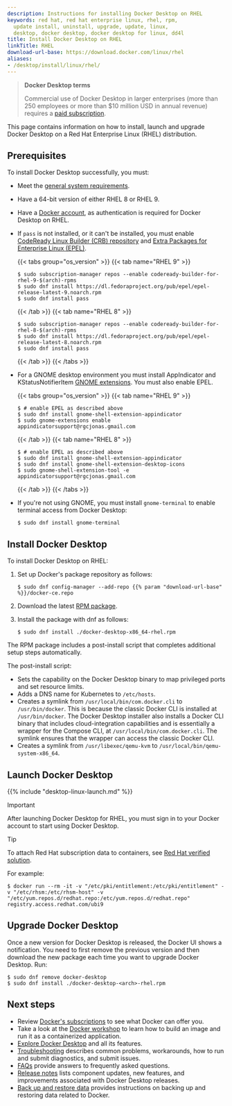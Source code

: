 ```yaml
---
description: Instructions for installing Docker Desktop on RHEL
keywords: red hat, red hat enterprise linux, rhel, rpm,
  update install, uninstall, upgrade, update, linux,
  desktop, docker desktop, docker desktop for linux, dd4l
title: Install Docker Desktop on RHEL
linkTitle: RHEL
download-url-base: https://download.docker.com/linux/rhel
aliases:
- /desktop/install/linux/rhel/
---
```


> **Docker Desktop terms**
>
> Commercial use of Docker Desktop in larger enterprises (more than 250
> employees or more than $10 million USD in annual revenue) requires a [paid
> subscription](https://www.docker.com/pricing/).

This page contains information on how to install, launch and upgrade Docker Desktop on a Red Hat Enterprise Linux (RHEL) distribution.

## Prerequisites

To install Docker Desktop successfully, you must:

- Meet the [general system requirements](_index.md#general-system-requirements).
- Have a 64-bit version of either RHEL 8 or RHEL 9.
- Have a [Docker account](/manuals/accounts/create-account.md), as authentication is required for Docker Desktop on RHEL.

- If `pass` is not installed, or it can't be installed, you must enable [CodeReady Linux Builder (CRB) repository](https://access.redhat.com/articles/4348511) and [Extra Packages for Enterprise Linux (EPEL)](https://docs.fedoraproject.org/en-US/epel/).

   {{< tabs group="os_version" >}}
   {{< tab name="RHEL 9" >}}
   ```console
   $ sudo subscription-manager repos --enable codeready-builder-for-rhel-9-$(arch)-rpms
   $ sudo dnf install https://dl.fedoraproject.org/pub/epel/epel-release-latest-9.noarch.rpm
   $ sudo dnf install pass
   ```

   {{< /tab >}}
   {{< tab name="RHEL 8" >}}
   ```console
   $ sudo subscription-manager repos --enable codeready-builder-for-rhel-8-$(arch)-rpms
   $ sudo dnf install https://dl.fedoraproject.org/pub/epel/epel-release-latest-8.noarch.rpm
   $ sudo dnf install pass
   ```

   {{< /tab >}}
   {{< /tabs >}}

- For a GNOME desktop environment you must install AppIndicator and KStatusNotifierItem [GNOME extensions](https://extensions.gnome.org/extension/615/appindicator-support/). You must also enable EPEL.

   {{< tabs group="os_version" >}}
   {{< tab name="RHEL 9" >}}
   ```console
   $ # enable EPEL as described above
   $ sudo dnf install gnome-shell-extension-appindicator
   $ sudo gnome-extensions enable appindicatorsupport@rgcjonas.gmail.com
   ```

   {{< /tab >}}
   {{< tab name="RHEL 8" >}}
   ```console
   $ # enable EPEL as described above
   $ sudo dnf install gnome-shell-extension-appindicator
   $ sudo dnf install gnome-shell-extension-desktop-icons
   $ sudo gnome-shell-extension-tool -e appindicatorsupport@rgcjonas.gmail.com
   ```

   {{< /tab >}}
   {{< /tabs >}}

- If you're not using GNOME, you must install `gnome-terminal` to enable terminal access from Docker Desktop:

   ```console
   $ sudo dnf install gnome-terminal
   ```

## Install Docker Desktop

To install Docker Desktop on RHEL:

1. Set up Docker's package repository as follows:

   ```console
   $ sudo dnf config-manager --add-repo {{% param "download-url-base" %}}/docker-ce.repo
   ```

2. Download the latest [RPM package](https://desktop.docker.com/linux/main/amd64/docker-desktop-x86_64-rhel.rpm?utm_source=docker&utm_medium=webreferral&utm_campaign=docs-driven-download-linux-amd64).

3. Install the package with dnf as follows:

   ```console
   $ sudo dnf install ./docker-desktop-x86_64-rhel.rpm
   ```

The RPM package includes a post-install script that completes additional setup steps automatically.

The post-install script:

- Sets the capability on the Docker Desktop binary to map privileged ports and set resource limits.
- Adds a DNS name for Kubernetes to `/etc/hosts`.
- Creates a symlink from `/usr/local/bin/com.docker.cli` to `/usr/bin/docker`.
  This is because the classic Docker CLI is installed at `/usr/bin/docker`. The Docker Desktop installer also installs a Docker CLI binary that includes cloud-integration capabilities and is essentially a wrapper for the Compose CLI, at `/usr/local/bin/com.docker.cli`. The symlink ensures that the wrapper can access the classic Docker CLI. 
- Creates a symlink from `/usr/libexec/qemu-kvm` to `/usr/local/bin/qemu-system-x86_64`.

## Launch Docker Desktop

{{% include "desktop-linux-launch.md" %}}

> [!IMPORTANT]
>
> After launching Docker Desktop for RHEL, you must sign in to your Docker account to start using Docker Desktop.

> [!TIP]
>
> To attach Red Hat subscription data to containers, see [Red Hat verified solution](https://access.redhat.com/solutions/5870841).
>
> For example:
> ```console
> $ docker run --rm -it -v "/etc/pki/entitlement:/etc/pki/entitlement" -v "/etc/rhsm:/etc/rhsm-host" -v "/etc/yum.repos.d/redhat.repo:/etc/yum.repos.d/redhat.repo" registry.access.redhat.com/ubi9
> ```

## Upgrade Docker Desktop

Once a new version for Docker Desktop is released, the Docker UI shows a notification.
You need to first remove the previous version and then download the new package each time you want to upgrade Docker Desktop. Run:

```console
$ sudo dnf remove docker-desktop
$ sudo dnf install ./docker-desktop-<arch>-rhel.rpm
```

## Next steps

- Review [Docker's subscriptions](https://www.docker.com/pricing/) to see what Docker can offer you.
- Take a look at the [Docker workshop](/get-started/workshop/_index.md) to learn how to build an image and run it as a containerized application.
- [Explore Docker Desktop](/manuals/desktop/use-desktop/_index.md) and all its features.
- [Troubleshooting](/manuals/desktop/troubleshoot-and-support/troubleshoot/_index.md) describes common problems, workarounds, how to run and submit diagnostics, and submit issues.
- [FAQs](/manuals/desktop/troubleshoot-and-support/faqs/general.md) provide answers to frequently asked questions.
- [Release notes](/manuals/desktop/release-notes.md) lists component updates, new features, and improvements associated with Docker Desktop releases.
- [Back up and restore data](/manuals/desktop/settings-and-maintenance/backup-and-restore.md) provides instructions
  on backing up and restoring data related to Docker.
